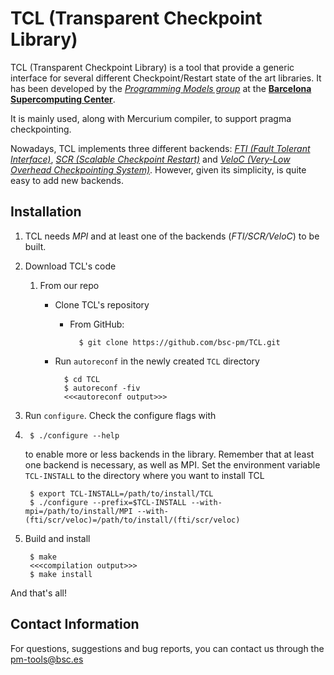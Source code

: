 # TCL (Transparent Checkpoint Library) 
TCL (Transparent Checkpoint Library) is a tool that provide a generic interface for several different Checkpoint/Restart state of the art libraries. It has been developed by the [*Programming Models group*](https://pm.bsc.es/) at the [**Barcelona Supercomputing Center**](http://www.bsc.es/).

It is mainly used, along with Mercurium compiler, to support pragma checkpointing.

Nowadays, TCL implements three different backends: [*FTI (Fault Tolerant Interface)*](https://github.com/leobago/fti), [*SCR (Scalable Checkpoint Restart)*](https://computation.llnl.gov/projects/scalable-checkpoint-restart-for-mpi) and [*VeloC (Very-Low Overhead Checkpointing System)*](https://veloc.readthedocs.io/en/latest/). However, given its simplicity, is quite easy to add new backends.

## Installation
1. TCL needs *MPI* and at least one of the backends (*FTI/SCR/VeloC*) to be built. 
2. Download TCL's code
    1. From our repo
        * Clone TCL's repository

            - From GitHub:

                    $ git clone https://github.com/bsc-pm/TCL.git
        * Run `autoreconf` in the newly created `TCL` directory

                $ cd TCL 
                $ autoreconf -fiv
                <<<autoreconf output>>>
3. Run `configure`. Check the configure flags with  
4. 
        $ ./configure --help
    to enable more or less backends in the library. Remember that at least 
    one backend is necessary, as well as MPI. Set the environment variable 
    `TCL-INSTALL` to the directory where you want to install TCL

        $ export TCL-INSTALL=/path/to/install/TCL
        $ ./configure --prefix=$TCL-INSTALL --with-mpi=/path/to/install/MPI --with-(fti/scr/veloc)=/path/to/install/(fti/scr/veloc)
4. Build and install

        $ make
        <<<compilation output>>>
        $ make install

And that's all!

## Contact Information

For questions, suggestions and bug reports, you can contact us through the pm-tools@bsc.es

